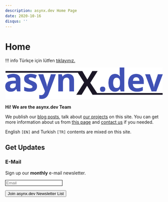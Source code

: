 ```yaml
---
description: asynx.dev Home Page
date: 2020-10-16
disqus: ''
---
```


# Home

!!! info
    Türkçe için lütfen [tıklayınız.](index-tr.md)

![asynx.dev logo](img/asynx_logo_800_trans.png)

**Hi! We are the asynx.dev Team**

We publish our [blog posts](blog/index.md), talk about [our
projects](project/index.md) on this site. You can get more information about us
from [this page](about.md) and [contact us](contact.md) if you needed.

English `[EN]` and Turkish `[TR]` contents are mixed on this site.

## Get Updates

### E-Mail

Sign up our **monthly** e-mail newsletter.
<!--markdownlint-disable MD033 MD013-->
<form method="post" action="https://sendfox.com/form/36wnp9/1jxx0e" class="sendfox-form" id="1jxx0e" data-async="true" data-recaptcha="true">
<p><input type="email" placeholder="Email" name="email" required style="box-sizing: border-box; border: 1px solid;"/></p>
<!-- no botz please -->
<div style="position: absolute; left: -5000px;" aria-hidden="true"><input type="text" name="a_password" tabindex="-1" value="" autocomplete="off" /></div>
<p><button type="submit" class="md-button md-button--primary">Join asynx.dev Newsletter List</button></p>
</form>
<script src="https://sendfox.com/js/form.js"></script>
<!--markdownlint-enable MD033 MD013-->
